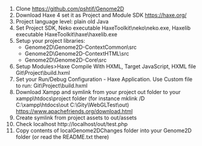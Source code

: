 1. Clone https://github.com/pshtif/Genome2D
2. Download Haxe 4 set it as Project and Module SDK https://haxe.org/
3. Project language level: plain old Java
4. Set Project SDK, Neko executable HaxeToolkit\neko\neko.exe, Haxelib executable HaxeToolkit\haxe\haxelib.exe
5. Setup your project libraries:
    - Genome2D\Genome2D-ContextCommon\src
    - Genome2D\Genome2D-ContextHTML\src
    - Genome2D\Genome2D-Core\src
6. Setup Modules>Haxe Compile With  HXML, Target JavaScript, HXML file Git\Project\build.hxml
7. Set your Run/Debug Configuration - Haxe Application. Use Custom file to run: Git\Project\build.hxml
8. Download Xampp and symlink from your project out folder to your xampp\htdocs\project folder (for instance mklink /D C:\xampp\htdocs\out C:\Gity\WebGLTest\out) https://www.apachefriends.org/download.html 
9. Create symlink from project assets to out/assets
10. Check localhost http://localhost/out/test.php
11. Copy contents of localGenome2DChanges folder into your Genome2D folder (or read the README.txt there)